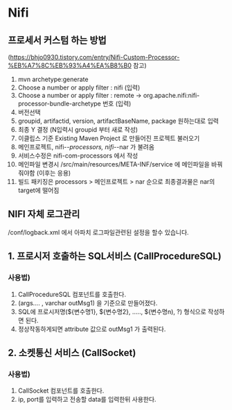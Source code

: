 # Nifi

## 프로세서 커스텀 하는 방법 

(https://bhjo0930.tistory.com/entry/Nifi-Custom-Processor-%EB%A7%8C%EB%93%A4%EA%B8%B0 참고)

1) mvn archetype:generate
2) Choose a number or apply filter : nifi (입력)
3) Choose a number or apply filter : remote -> org.apache.nifi:nifi-processor-bundle-archetype 번호 (입력)
4) 버전선택
5) groupid, artifactid, version, artifactBaseName, package 원하는대로 입력
6) 최종 Y 결정 (N입력시 groupid 부터 새로 작성)
7) 이클립스 기준 Existing Maven Project 로 만들어진 프로젝트 불러오기
8) 메인프로젝트, nifi-*-processors, nifi-*-nar 가 불려옴
9) 서비스수정은 nifi-com-processors 에서 작성 
10) 메인파일 변경시 /src/main/resources/META-INF/service 에 메인파일을 바꿔줘야함 (이후는 응용)
11) 빌드 패키징은 processors > 메인프로젝트 > nar 순으로 최종결과물은 nar의 target에 떨어짐

## NIFI 자체 로그관리

/conf/logback.xml
에서 아파치 로그파일관련된 설정을 할수 있습니다.

## 1. 프로시저 호출하는 SQL서비스 (CallProcedureSQL)

### 사용법) 

1. CallProcedureSQL 컴포넌트를 호출한다.
2. (args.... , varchar outMsg1) 을 기준으로 만들어졌다.
3. SQL에 프로시저명(${변수명1}, ${변수명2}, ....., ${변수명n), ?) 형식으로 작성하면 된다.
4. 정상작동하게되면 attribute 값으로 outMsg1 가 출력된다.



## 2. 소켓통신 서비스 (CallSocket)

### 사용법) 

1. CallSocket 컴포넌트를 호출한다.
2. ip, port를 입력하고 전송할 data를 입력한뒤 사용한다.
